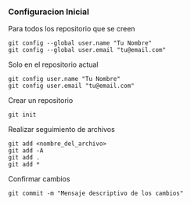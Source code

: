 ### Configuracion Inicial 

Para todos los repositorio que se creen
```shell
git config --global user.name "Tu Nombre"
git config --global user.email "tu@email.com"
```

Solo en el repositorio actual
```shell
git config user.name "Tu Nombre"
git config user.email "tu@email.com"
```


Crear un repositorio

```shell
git init
```

Realizar seguimiento de archivos

```shell
git add <nombre_del_archivo>
git add -A 
git add .
git add *
```

Confirmar cambios
```shell
git commit -m "Mensaje descriptivo de los cambios"
```
